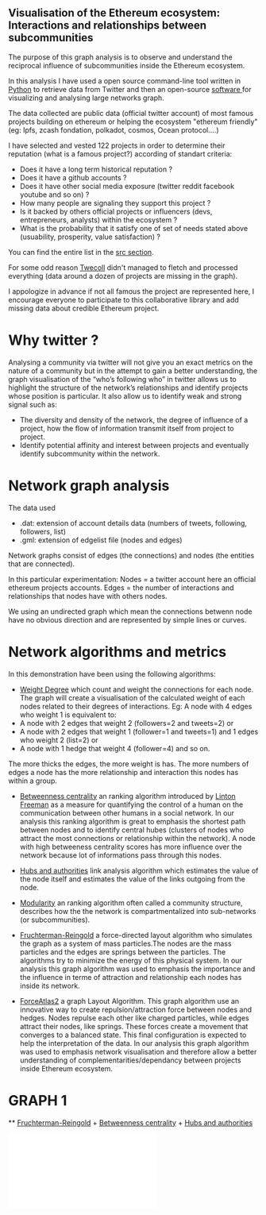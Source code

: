 ## Visualisation of the Ethereum ecosystem: Interactions and relationships between subcommunities



The purpose of this graph analysis is to observe and understand the reciprocal influence of subcommunities inside the Ethereum ecosystem.


In this analysis I have used a open source command-line tool written in [Python](https://github.com/jdevoo/twecoll/blob/master/README.md) to retrieve data from Twitter and then an open-source [software ](https://gephi.org/users/) for visualizing and analysing large networks graph.

The data collected are public data (official twitter account) of most famous projects building on ethereum or helping the ecosystem "ethereum friendly" (eg: Ipfs, zcash fondation, polkadot, cosmos, Ocean protocol....)

I have selected and vested 122 projects in order to determine their reputation (what is a famous project?) according of standart criteria:

- Does it have a long term historical reputation ?
- Does it have a github accounts ?
- Does it have other social media exposure (twitter reddit facebook youtube and so on) ?
- How many people are signaling they support this project ?
- Is it backed by others official projects or influencers (devs, entrepreneurs, analysts) within the ecosystem ?
- What is the probability that it satisfy one of set of needs stated above (usuability, prosperity, value satisfaction) ?

You can find the entire list in the [src section](https://github.com/silver84/Ethereum-community-toolset/tree/master/src/raw_dat_and_gml_data).

For some odd reason [Twecoll](https://github.com/jdevoo/twecoll/blob/master/README.md) didn't managed to fletch and processed everything (data around a dozen of projects are missing in the graph).

I appologize in advance if not all famous the project are represented here, I encourage everyone to participate to this collaborative library and add missing data about credible Ethereum project.

# Why twitter ?
Analysing a community via twitter will not give you an exact metrics on the nature of a community but in the attempt to gain a better understanding, the graph visualisation of the “who’s following who” in twitter allows us to highlight the structure of the network’s relationships and identify projects whose position is particular.
It also allow us to identify weak and strong signal such as:

- The diversity and density of the network, the degree of influence of a project, how the flow of information transmit itself from project to project.
- Identify potential affinity and interest between projects and eventually identify subcommunity within the network.


# Network graph analysis

The data used

- .dat: extension of account details data (numbers of tweets, following, followers, list)
- .gml: extension of edgelist file (nodes and edges)

Network graphs consist of edges (the connections) and nodes (the entities that are connected).

In this particular experimentation:
Nodes = a twitter account here an official ethereum projects accounts.
Edges = the number of interactions and relationships that nodes have with others nodes.

We using an undirected graph which mean the connections betwenn node have no obvious direction and are represented by simple lines or curves.

# Network algorithms and metrics

In this demonstration have been using the following algorithms:

- [Weight Degree](https://en.wikipedia.org/wiki/Centrality#Degree_centrality) which count and weight the connections for each node.
The graph will create a visualisation of the calculated weight of each nodes related to their degrees of interactions.
Eg: A node with 4 edges who weight 1 is equivalent to:
 - A node with 2 edges that weight 2 (followers=2 and tweets=2) or
 - A node with 2 edges that weight 1 (follower=1 and  tweets=1)  and 1 edges who weight 2 (list=2) or
 - A node with 1 hedge that weight 4 (follower=4) and so on.

 The more thicks the edges, the more weight is has.
 The more numbers of edges a node has the more relationship and interaction this nodes has within a group.

- [Betweenness centrality](https://en.wikipedia.org/wiki/Centrality#Betweenness_centrality) an ranking algorithm  introduced by [Linton Freeman](https://en.wikipedia.org/wiki/Linton_Freeman) as a measure for quantifying the control of a human on the communication between other humans in a social network.
In our analysis this ranking algorithm is great to emphasis the shortest path between nodes and to identify central hubes (clusters of nodes who attract the most connections or relationship within the network).
A node with high betweeness centrality scores has more influence over the network because lot of informations pass through this nodes.

- [Hubs and authorities](https://github.com/gephi/gephi/wiki/HITS) link analysis algorithm which estimates the value of the node itself and estimates the value of the links outgoing from the node.

- [Modularity](https://github.com/gephi/gephi/wiki/Modularity) an ranking algorithm  often called a community structure, describes how the the network is compartmentalized into sub-networks (or subcommunities).

- [Fruchterman-Reingold](https://github.com/gephi/gephi/wiki/Fruchterman-Reingold) a force-directed layout algorithm who simulates the graph as a system of mass particles.The nodes are the mass particles and the edges are springs between the particles. The algorithms try to minimize the energy
of this physical system. In our analysis this graph algorithm was used to emphasis the importance and the influence in terme of attraction and relationship each nodes has inside its network.


- [ForceAtlas2](https://github.com/gephi/gephi/wiki/Force-Atlas-2) a graph Layout Algorithm.
This graph algorithm use an innovative way to create repulsion/attraction force between nodes and hedges.
Nodes repulse each other like charged particles, while edges attract their nodes, like springs. These forces create a movement that converges to a balanced state. This final configuration is expected to help the interpretation of the data.
In our analysis this graph algorithm was used to emphasis network visualisation and therefore allow a better understanding of complementarities/dependancy between projects inside Ethereum ecosystem.

# GRAPH 1

**  [Fruchterman-Reingold](https://github.com/gephi/gephi/wiki/Fruchterman-Reingold) + [Betweenness centrality](https://en.wikipedia.org/wiki/Centrality#Betweenness_centrality) +  [Hubs and authorities](https://github.com/gephi/gephi/wiki/HITS)

![Graph1](src/Graph/graph1.pdf)

